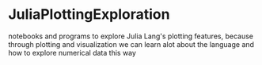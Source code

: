 # JuliaPlottingExploration
notebooks and programs to explore Julia Lang's plotting features, because through plotting and visualization we can learn alot about the language and how to explore numerical data this way
